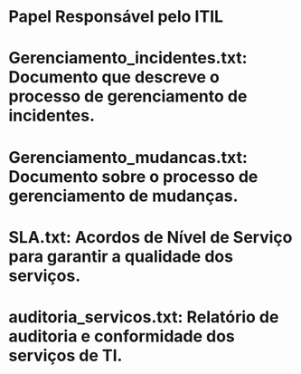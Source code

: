 # Papel Responsável pelo ITIL
# Gerenciamento_incidentes.txt: Documento que descreve o processo de gerenciamento de incidentes.
# Gerenciamento_mudancas.txt: Documento sobre o processo de gerenciamento de mudanças.
# SLA.txt: Acordos de Nível de Serviço para garantir a qualidade dos serviços.
# auditoria_servicos.txt: Relatório de auditoria e conformidade dos serviços de TI.
